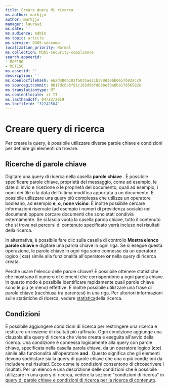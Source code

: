 ```yaml
---
title: Creare query di ricerca
ms.author: markjjo
author: markjjo
manager: laurawi
ms.date: ''
ms.audience: Admin
ms.topic: article
ms.service: O365-seccomp
localization_priority: Normal
ms.collection: M365-security-compliance
search.appverid:
- MOE150
- MET150
ms.assetid: ''
description: ''
ms.openlocfilehash: e62d486b102fa035ae21b379d30bb0657b82acc9
ms.sourcegitcommit: 0017dc6a5f81c165d9dfd88be39a6bb17856582e
ms.translationtype: MT
ms.contentlocale: it-IT
ms.lasthandoff: 04/23/2019
ms.locfileid: "32242504"
---
```

# <a name="build-search-queries"></a>Creare query di ricerca

Per creare la query, è possibile utilizzare diverse parole chiave e condizioni per definire gli elementi da trovare.

## <a name="keyword-searches"></a>Ricerche di parole chiave

Digitare una query di ricerca nella casella **parole chiave** . È possibile specificare parole chiave, proprietà del messaggio, come ad esempio, le date di invio e ricezione o le proprietà del documento, quali ad esempio, i nomi dei file o la data dell'ultima modifica apportata a un documento. È possibile utilizzare una query più complessa che utilizza un operatore booleano, ad esempio **e**, **o**, **non**e **vicino**. È inoltre possibile cercare informazioni riservate (ad esempio i numeri di previdenza sociale) nei documenti oppure cercare documenti che sono stati condivisi esternamente. Se si lascia vuota la casella parola chiave, tutto il contenuto che si trova nei percorsi di contenuto specificato verrà incluso nei risultati della ricerca.
    
In alternativa, è possibile fare clic sulla casella di controllo **Mostra elenco parole chiave** e digitare una parola chiave in ogni riga. Se si esegue questa operazione, le parole chiave in ogni riga sono connesse da un operatore logico ( **c:s**) simile alla funzionalità all'operatore **or** nella query di ricerca creata. 
    
Perché usare l'elenco delle parole chiave? È possibile ottenere statistiche che mostrano il numero di elementi che corrispondono a ogni parola chiave. In questo modo è possibile identificare rapidamente quali parole chiave sono le più (e meno) effettive. È inoltre possibile utilizzare una frase di parole chiave (racchiusa tra parentesi) in una riga. Per ulteriori informazioni sulle statistiche di ricerca, vedere [statistica](search-statistics.md)della ricerca.

## <a name="conditions"></a>Condizioni
    
È possibile aggiungere condizioni di ricerca per restringere una ricerca e restituire un insieme di risultati più raffinato. Ogni condizione aggiunge una clausola alla query di ricerca che viene creata e eseguita all'avvio della ricerca. Una condizione è connessa logicamente alla query con parole chiave, specificata nella casella parola chiave, da un operatore logico (**c:c**) simile alla funzionalità all'operatore **and** . Questo significa che gli elementi devono soddisfare sia la query di parole chiave che una o più condizioni da includere nei risultati. Ecco come le condizioni consentono di circoscrivere i risultati. Per un elenco e una descrizione delle condizioni che è possibile utilizzare in una query di ricerca, vedere la sezione "condizioni di ricerca" in [query di parole chiave e condizioni di ricerca per la ricerca di contenuto](../keyword-queries-and-search-conditions.md#search-conditions).


